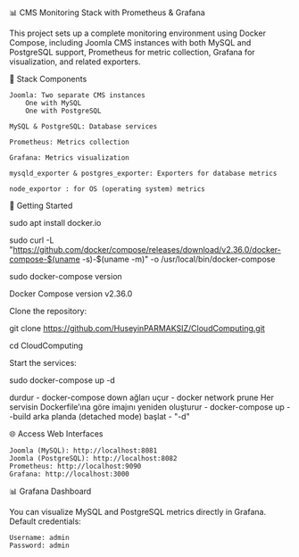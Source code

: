 📊 CMS Monitoring Stack with Prometheus & Grafana

This project sets up a complete monitoring environment using Docker Compose, including Joomla CMS instances with both MySQL and PostgreSQL support, Prometheus for metric collection, Grafana for visualization, and related exporters.

🧱 Stack Components

    Joomla: Two separate CMS instances
        One with MySQL
        One with PostgreSQL

    MySQL & PostgreSQL: Database services

    Prometheus: Metrics collection

    Grafana: Metrics visualization

    mysqld_exporter & postgres_exporter: Exporters for database metrics

    node_exportor : for OS (operating system) metrics

🚀 Getting Started

sudo apt install docker.io

sudo curl -L "https://github.com/docker/compose/releases/download/v2.36.0/docker-compose-$(uname -s)-$(uname -m)" -o /usr/local/bin/docker-compose

sudo docker-compose version

Docker Compose version v2.36.0


Clone the repository:

git clone https://github.com/HuseyinPARMAKSIZ/CloudComputing.git

cd CloudComputing

Start the services:

sudo docker-compose up -d

durdur - docker-compose down
ağları uçur - docker network prune
Her servisin Dockerfile’ına göre imajını yeniden oluşturur - docker-compose up --build
arka planda (detached mode) başlat -  "-d" 


🌐 Access Web Interfaces

    Joomla (MySQL): http://localhost:8081
    Joomla (PostgreSQL): http://localhost:8082
    Prometheus: http://localhost:9090
    Grafana: http://localhost:3000

📊 Grafana Dashboard

You can visualize MySQL and PostgreSQL metrics directly in Grafana. Default credentials:

    Username: admin
    Password: admin

